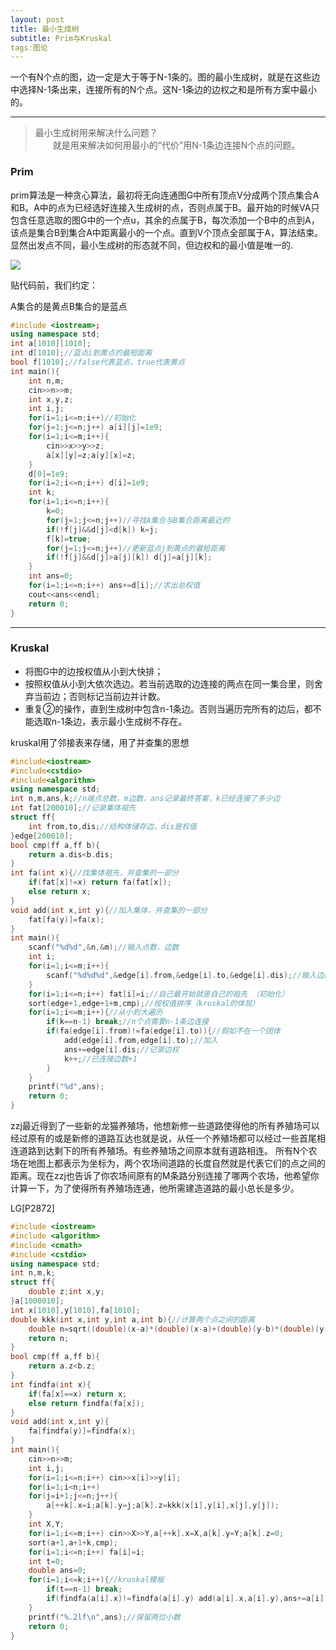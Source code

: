 ```yaml
---
layout: post
title: 最小生成树
subtitle: Prim与Kruskal
tags:图论
---
```

一个有N个点的图，边一定是大于等于N-1条的。图的最小生成树，就是在这些边中选择N-1条出来，连接所有的N个点。这N-1条边的边权之和是所有方案中最小的。        

------
> 最小生成树用来解决什么问题？  
  　　就是用来解决如何用最小的“代价”用N-1条边连接N个点的问题。

### Prim

prim算法是一种贪心算法，最初将无向连通图G中所有顶点V分成两个顶点集合A和B。A中的点为已经选好连接入生成树的点，否则点属于B。最开始的时候VA只包含任意选取的图G中的一个点u，其余的点属于B，每次添加一个B中的点到A，该点是集合B到集合A中距离最小的一个点。直到V个顶点全部属于A，算法结束。显然出发点不同，最小生成树的形态就不同，但边权和的最小值是唯一的.

![](https://i.loli.net/2019/06/01/5cf20ed6331bc74143.gif)

贴代码前，我们约定：

A集合的是黄点B集合的是蓝点

```c++
#include <iostream>;
using namespace std;
int a[1010][1010];
int d[1010];//蓝点i到黄点的最短距离
bool f[1010];//false代表蓝点，true代表黄点
int main(){
    int n,m;
    cin>>n>>m;
    int x,y,z;
    int i,j;
    for(i=1;i<=n;i++)//初始化
    for(j=1;j<=n;j++) a[i][j]=1e9;
    for(i=1;i<=m;i++){
        cin>>x>>y>>z;
        a[x][y]=z;a[y][x]=z;
    }
    d[0]=1e9;
    for(i=2;i<=n;i++) d[i]=1e9;
    int k;
    for(i=1;i<=n;i++){
        k=0;
        for(j=1;j<=n;j++)//寻找A集合与B集合距离最近的
        if(!f[j]&&d[j]<d[k]) k=j;
        f[k]=true;
        for(j=1;j<=n;j++)//更新蓝点j到黄点的最短距离
        if(!f[j]&&d[j]>a[j][k]) d[j]=a[j][k];
    }
    int ans=0;
    for(i=1;i<=n;i++) ans+=d[i];//求出总权值
    cout<<ans<<endl;
    return 0;
}
```

----



### Kruskal



- 将图G中的边按权值从小到大快排；
- 按照权值从小到大依次选边。若当前选取的边连接的两点在同一集合里，则舍弃当前边；否则标记当前边并计数。
- 重复②的操作，直到生成树中包含n-1条边。否则当遍历完所有的边后，都不能选取n-1条边，表示最小生成树不存在。

kruskal用了邻接表来存储，用了并查集的思想


```c++
#include<iostream>
#include<cstdio>
#include<algorithm>
using namespace std;
int n,m,ans,k;//n端点总数，m边数，ans记录最终答案，k已经连接了多少边
int fat[200010];//记录集体祖先
struct ff{
	int from,to,dis;//结构体储存边，dis是权值
}edge[200010];
bool cmp(ff a,ff b){
	return a.dis<b.dis;
}
int fa(int x){//找集体祖先，并查集的一部分
	if(fat[x]!=x) return fa(fat[x]);
	else return x;
}
void add(int x,int y){//加入集体，并查集的一部分
	fat[fa(y)]=fa(x);
}
int main(){
	scanf("%d%d",&n,&m);//输入点数，边数
	int i;
	for(i=1;i<=m;i++){
		scanf("%d%d%d",&edge[i].from,&edge[i].to,&edge[i].dis);//输入边的信息
	}
	for(i=1;i<=n;i++) fat[i]=i;//自己最开始就是自己的祖先 （初始化）
	sort(edge+1,edge+1+m,cmp);//按权值排序（kruskal的体现）
	for(i=1;i<=m;i++){//从小到大遍历
		if(k==n-1) break;//n个点需要n-1条边连接
		if(fa(edge[i].from)!=fa(edge[i].to)){//假如不在一个团体
			add(edge[i].from,edge[i].to);//加入
			ans+=edge[i].dis;//记录边权
			k++;//已连接边数+1
		}
	}
	printf("%d",ans);
	return 0;
}
```


zzj最近得到了一些新的龙猫养殖场，他想新修一些道路使得他的所有养殖场可以经过原有的或是新修的道路互达也就是说，从任一个养殖场都可以经过一些首尾相连道路到达剩下的所有养殖场。有些养殖场之间原本就有道路相连。 所有N个农场在地图上都表示为坐标为，两个农场间道路的长度自然就是代表它们的点之间的距离。现在zzj也告诉了你农场间原有的M条路分别连接了哪两个农场，他希望你计算一下，为了使得所有养殖场连通，他所需建造道路的最小总长是多少。

LG[P2872]

```c++
#include <iostream>
#include <algorithm>
#include <cmath>
#include <cstdio>
using namespace std;
int n,m,k;
struct ff{
    double z;int x,y;
}a[1000010];
int x[1010],y[1010],fa[1010];
double kkk(int x,int y,int a,int b){//计算两个点之间的距离
    double n=sqrt((double)(x-a)*(double)(x-a)+(double)(y-b)*(double)(y-b));
    return n;
}
bool cmp(ff a,ff b){
    return a.z<b.z;
}
int findfa(int x){
    if(fa[x]==x) return x;
    else return findfa(fa[x]);
}
void add(int x,int y){
    fa[findfa(y)]=findfa(x);
}
int main(){
    cin>>n>>m;
    int i,j;
    for(i=1;i<=n;i++) cin>>x[i]>>y[i];
    for(i=1;i<n;i++)
    for(j=i+1;j<=n;j++){
        a[++k].x=i;a[k].y=j;a[k].z=kkk(x[i],y[i],x[j],y[j]);
    }
    int X,Y;
    for(i=1;i<=m;i++) cin>>X>>Y,a[++k].x=X,a[k].y=Y;a[k].z=0;
    sort(a+1,a+1+k,cmp);
    for(i=1;i<=n;i++) fa[i]=i;
    int t=0;
    double ans=0;
    for(i=1;i<=k;i++){//kruskal模板
        if(t==n-1) break;
        if(findfa(a[i].x)!=findfa(a[i].y) add(a[i].x,a[i].y),ans+=a[i].z,t++;
    }
    printf("%.2lf\n",ans);//保留两位小数
    return 0;
}
```



